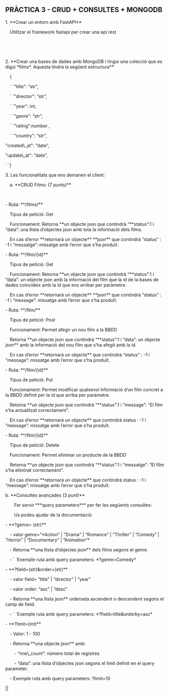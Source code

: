 ## PRÀCTICA 3 - CRUD + CONSULTES + MONGODB

<p>1. **Crear un entorn amb FastAPI**</p><p>&emsp;Utilitzar el framework fastapi per crear una api rest</p><p>&emsp;<https://fastapi.tiangolo.com/></p><p>&emsp;</p><p>2. **Crear una bases de dades amb MongoDB i tingui una colecció que es digui *films*. Aquesta tindrà la següent estructura**</p><p>&emsp;{</p><p>&emsp;`	`"title": “str”,</p><p>&emsp;`	`"director": “str”,</p><p>&emsp;`	`"year": int,</p><p>&emsp;`	`"genre": “str”,</p><p>&emsp;`	`"rating":number ,</p><p>&emsp;`	`"country": “str”,</p><p>"created\_at": “date”,</p><p>"update\_at": “date”,</p><p>`  `}</p><p></p><p>3. Les funcionalitats que ens demanen el client:</p><p>&emsp;a. **CRUD Films:  (7 punts)**</p><p>&emsp;&emsp;</p><p>- Ruta:  **/films/**</p><p>&emsp;Tipus de petició: Get</p><p>&emsp;Funcionament: Retorna **un objecte json que contindrà “**status”:1 i “data”: una llista d’objectes json amb tota la informació dels films.</p><p>&emsp;En cas d’error **retornarà un objecte** **json** que contindrà “status” : -1 i “messatge”: missatge amb l’error que s’ha produït.</p><p></p><p>- Ruta:  **/film/{id}**</p><p>&emsp;Tipus de petició: Get</p><p>&emsp;Funcionament: Retorna **un objecte json que contindrà “**status”:1 i “data”: un objecte json amb la informació del film que la id de la bases de dades coincideix amb la id que ens arribar per paràmetre.</p><p>&emsp;En cas d’error **retornarà un objecte** **json** que contindrà “status” : -1 i “message”: missatge amb l’error que s’ha produït.</p><p></p><p>- Ruta:  **/film/**</p><p>&emsp;Tipus de petició: Post</p><p>&emsp;Funcionament: Permet afegir un nou film a la BBDD</p><p>&emsp;Retorna **un objecte json que contindrà “**status”:1 i “data”: un objecte json** amb la informació del nou film que s’ha afegit amb la id.</p><p>&emsp;En cas d’error **retornarà un objecte** que contindrà “status” : -1 i “message”: missatge amb l’error que s’ha produït.</p><p></p><p>- Ruta:  **/film/{id}**</p><p>&emsp;Tipus de petició: Put</p><p>&emsp;Funcionament: Permet modificar qualsevol informació d’un film concret a la BBDD definit per la id que arriba per paràmetre.</p><p>&emsp;Retorna **un objecte json que contindrà “**status”:1 i “message”: “El film s’ha actualitzat correctament”.</p><p>&emsp;En cas d’error **retornarà un objecte** que contindrà status : -1 i “message”: missatge amb l’error que s’ha produït.</p><p></p><p>- Ruta:  **/film/{id}**</p><p>&emsp;Tipus de petició: Delete</p><p>&emsp;Funcionament: Permet eliminar un producte de la BBDD</p><p>&emsp;Retorna **un objecte json que contindrà “**status”:1 i “messatge”: “El film s’ha eliminat correctament”.</p><p>&emsp;En cas d’error **retornarà un objecte** que contindrà status : -1 i “message”: missatge amb l’error que s’ha produït.</p><p></p><p>b. **Consultes avançades (3 punt)**</p><p>&emsp;&emsp;Fer servir ***query parameters*** per fer les següents consultes:</p><p>&emsp;&emsp;Us podeu ajudar de la documentació: <https://fastapi.tiangolo.com/tutorial/query-params/></p><p>- **?genre= (str)** </p><p>&emsp;- valor genre=”*Action” | ”Drama” | ”Romance” | ”Thriller” | ”Comedy” | ”Horror” | ”Documentary” | ”Animation”*</p><p>&emsp;- Retorna **una llista d’objectes json** dels films segons el genre.</p><p>&emsp;- ` `Exemple ruta amb query parameters: *?genre=Comedy*</p><p>- **?field=(str)&order=(str)**</p><p>&emsp;- valor field= “title” | “director” | “year”</p><p>&emsp;- valor order: “asc” | “desc”</p><p>&emsp;- Retorna **una llista json** ordenada ascendent o descendent segons el camp de field.</p><p>&emsp;- ` `Exemple ruta amb query parameters: *?field=title&orderby=asc*</p><p>- **?limit=(int)**</p><p>&emsp;- Valor: 1 - 100</p><p>&emsp;- Retorna **una objecte json** amb: </p><p>&emsp;&emsp;- “row\_count”: número total de registres </p><p>&emsp;&emsp;- “data”: una llista d’objectes json segons el límit definit en el query parameter.</p><p>&emsp;- Exemple ruta amb query parameters: ?limit=10</p>||
